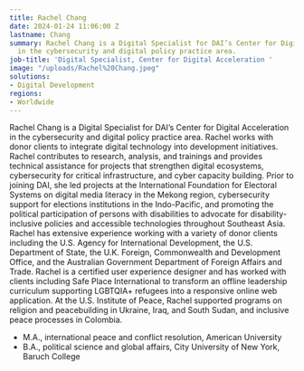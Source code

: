 ```yaml
---
title: Rachel Chang
date: 2024-01-24 11:06:00 Z
lastname: Chang
summary: Rachel Chang is a Digital Specialist for DAI’s Center for Digital Acceleration
  in the cybersecurity and digital policy practice area.
job-title: 'Digital Specialist, Center for Digital Acceleration '
image: "/uploads/Rachel%20Chang.jpeg"
solutions:
- Digital Development
regions:
- Worldwide
---
```


Rachel Chang is a Digital Specialist for DAI’s Center for Digital Acceleration in the cybersecurity and digital policy practice area. Rachel works with donor clients to integrate digital technology into development initiatives. Rachel contributes to research, analysis, and trainings and provides technical assistance for projects that strengthen digital ecosystems, cybersecurity for critical infrastructure, and cyber capacity building. Prior to joining DAI, she led projects at the International Foundation for Electoral Systems on digital media literacy in the Mekong region, cybersecurity support for elections institutions in the Indo-Pacific, and promoting the political participation of persons with disabilities to advocate for disability-inclusive policies and accessible technologies throughout Southeast Asia. Rachel has extensive experience working with a variety of donor clients including the U.S. Agency for International Development, the U.S. Department of State, the U.K. Foreign, Commonwealth and Development Office, and the Australian Government Department of Foreign Affairs and Trade. Rachel is a certified user experience designer and has worked with clients including Safe Place International to transform an offline leadership curriculum supporting LGBTQIA+ refugees into a responsive online web application. At the U.S. Institute of Peace, Rachel supported programs on religion and peacebuilding in Ukraine, Iraq, and South Sudan, and inclusive peace processes in Colombia.
 
* M.A., international peace and conflict resolution, American University
* B.A., political science and global affairs, City University of New York, Baruch College